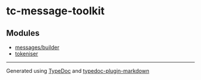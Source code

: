# tc-message-toolkit

## Modules

- [messages/builder](02-messages_builder.md)
- [tokeniser](03-tokeniser.md)

---

Generated using [TypeDoc](https://typedoc.org/) and [typedoc-plugin-markdown](https://www.npmjs.com/package/typedoc-plugin-markdown)
